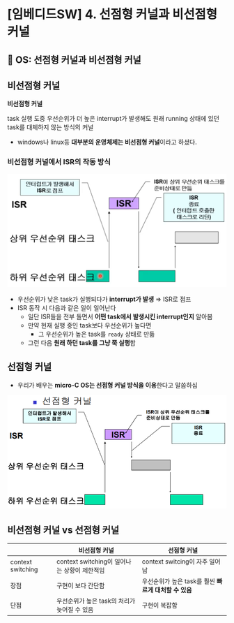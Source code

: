 # [임베디드SW] 4. 선점형 커널과 비선점형 커널

<aside>

# 💖 OS: 선점형 커널과 비선점형 커널

</aside>

## 비선점형 커널

<aside>

**비선점형 커널** 

task 실행 도중 우선순위가 더 높은 interrupt가 발생해도 원래 running 상태에 있던 task를 대체하지 않는 방식의 커널

</aside>

- windows나 linux등 **대부분의 운영체제는 비선점형 커널**이라고 하셨다.

### 비선점형 커널에서 ISR의 작동 방식

![image.png](image%209.png)

- 우선순위가 낮은 task가 실행되다가 **interrupt가 발생** ⇒ ISR로 점프
- ISR 동작 시 다음과 같은 일이 일어난다
    - 일단 ISR들을 전부 돌면서 **어떤 task에서 발생시킨 interrupt인지** 알아봄
    - 만약 현재 실행 중인 task보다 우선순위가 높다면
        - 그 우선순위가 높은 task를 `ready` 상태로 만듦
    - 그런 다음 **원래 하던 task를 그냥 쭉 실행**함

## 선점형 커널

- 우리가 배우는 **micro-C OS는 선점형 커널 방식을 이용**한다고 말씀하심

![image.png](image%2010.png)

## 비선점형 커널 vs 선점형 커널

|  | **비선점형 커널** | **선점형 커널** |
| --- | --- | --- |
| context switching | context switching이 일어나는 상황이 제한적임 | context switcing이 자주 일어남 |
| 장점 | 구현이 보다 간단함 | 우선순위가 높은 task를 훨씬 **빠르게 대처할 수 있음** |
| 단점 | 우선순위가 높은 task의 처리가 늦어질 수 있음 | 구현이 복잡함 |